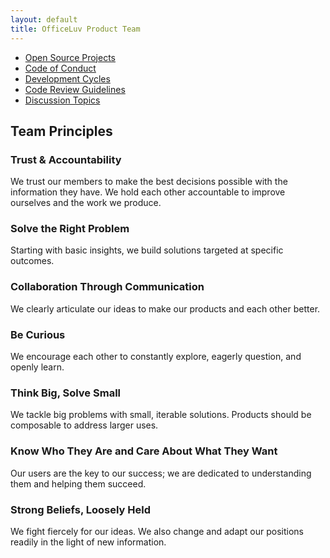 ```yaml
---
layout: default
title: OfficeLuv Product Team
---
```

<ul>
    <li>
        <a href="https://github.com/officeluv">Open Source Projects</a>
    </li>
    <li>
        <a href="/code-of-conduct">Code of Conduct</a>
    </li>
    <li>
        <a href="/cycles">Development Cycles</a>
    </li>
    <li>
        <a href="/code-reviews">Code Review Guidelines</a>
    </li>
    <li>
        <a href="/topics">Discussion Topics</a>
    </li>
</ul>

## Team Principles

### Trust & Accountability
We trust our members to make the best decisions possible with the information they have. We hold each other accountable to improve ourselves and the work we produce.

### Solve the Right Problem
Starting with basic insights, we build solutions targeted at specific outcomes. 

### Collaboration Through Communication
We clearly articulate our ideas to make our products and each other better.

### Be Curious
We encourage each other to constantly explore, eagerly question, and openly learn.

### Think Big, Solve Small
We tackle big problems with small, iterable solutions. Products should be composable to address larger uses.

### Know Who They Are and Care About What They Want
Our users are the key to our success; we are dedicated to understanding them and helping them succeed.  

### Strong Beliefs, Loosely Held
We fight fiercely for our ideas. We also change and adapt our positions readily in the light of new information.
